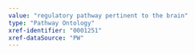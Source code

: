 ```yaml
---
value: "regulatory pathway pertinent to the brain"
type: "Pathway Ontology"
xref-identifier: "0001251"
xref-dataSource: "PW"
---
```

